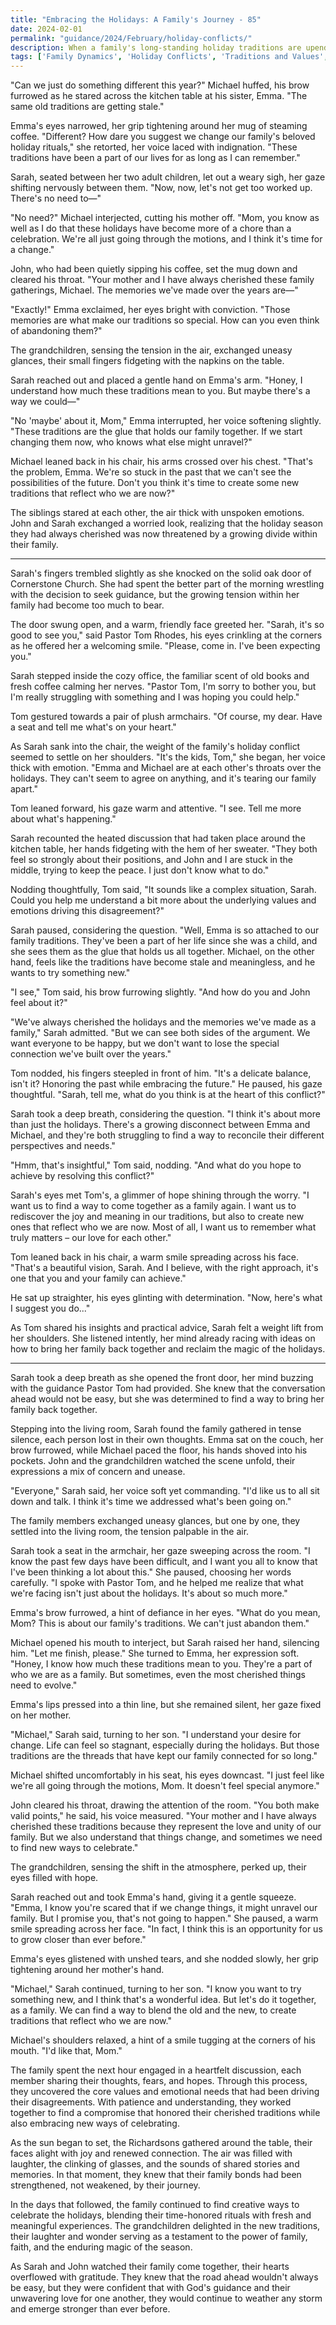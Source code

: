 ```yaml
---
title: "Embracing the Holidays: A Family's Journey - 85"
date: 2024-02-01
permalink: "guidance/2024/February/holiday-conflicts/"
description: When a family's long-standing holiday traditions are upended, they turn to Pastor Tom Rhodes for guidance on navigating the emotional and relational challenges that arise, ultimately finding a way to embrace the true meaning of the season.
tags: ['Family Dynamics', 'Holiday Conflicts', 'Traditions and Values', 'Spiritual Guidance', 'Conflict Resolution']
---
```

"Can we just do something different this year?" Michael huffed, his brow furrowed as he stared across the kitchen table at his sister, Emma. "The same old traditions are getting stale."

Emma's eyes narrowed, her grip tightening around her mug of steaming coffee. "Different? How dare you suggest we change our family's beloved holiday rituals," she retorted, her voice laced with indignation. "These traditions have been a part of our lives for as long as I can remember."

Sarah, seated between her two adult children, let out a weary sigh, her gaze shifting nervously between them. "Now, now, let's not get too worked up. There's no need to—"

"No need?" Michael interjected, cutting his mother off. "Mom, you know as well as I do that these holidays have become more of a chore than a celebration. We're all just going through the motions, and I think it's time for a change."

John, who had been quietly sipping his coffee, set the mug down and cleared his throat. "Your mother and I have always cherished these family gatherings, Michael. The memories we've made over the years are—"

"Exactly!" Emma exclaimed, her eyes bright with conviction. "Those memories are what make our traditions so special. How can you even think of abandoning them?"

The grandchildren, sensing the tension in the air, exchanged uneasy glances, their small fingers fidgeting with the napkins on the table.

Sarah reached out and placed a gentle hand on Emma's arm. "Honey, I understand how much these traditions mean to you. But maybe there's a way we could—"

"No 'maybe' about it, Mom," Emma interrupted, her voice softening slightly. "These traditions are the glue that holds our family together. If we start changing them now, who knows what else might unravel?"

Michael leaned back in his chair, his arms crossed over his chest. "That's the problem, Emma. We're so stuck in the past that we can't see the possibilities of the future. Don't you think it's time to create some new traditions that reflect who we are now?"

The siblings stared at each other, the air thick with unspoken emotions. John and Sarah exchanged a worried look, realizing that the holiday season they had always cherished was now threatened by a growing divide within their family.

***

Sarah's fingers trembled slightly as she knocked on the solid oak door of Cornerstone Church. She had spent the better part of the morning wrestling with the decision to seek guidance, but the growing tension within her family had become too much to bear.

The door swung open, and a warm, friendly face greeted her. "Sarah, it's so good to see you," said Pastor Tom Rhodes, his eyes crinkling at the corners as he offered her a welcoming smile. "Please, come in. I've been expecting you."

Sarah stepped inside the cozy office, the familiar scent of old books and fresh coffee calming her nerves. "Pastor Tom, I'm sorry to bother you, but I'm really struggling with something and I was hoping you could help."

Tom gestured towards a pair of plush armchairs. "Of course, my dear. Have a seat and tell me what's on your heart."

As Sarah sank into the chair, the weight of the family's holiday conflict seemed to settle on her shoulders. "It's the kids, Tom," she began, her voice thick with emotion. "Emma and Michael are at each other's throats over the holidays. They can't seem to agree on anything, and it's tearing our family apart."

Tom leaned forward, his gaze warm and attentive. "I see. Tell me more about what's happening."

Sarah recounted the heated discussion that had taken place around the kitchen table, her hands fidgeting with the hem of her sweater. "They both feel so strongly about their positions, and John and I are stuck in the middle, trying to keep the peace. I just don't know what to do."

Nodding thoughtfully, Tom said, "It sounds like a complex situation, Sarah. Could you help me understand a bit more about the underlying values and emotions driving this disagreement?"

Sarah paused, considering the question. "Well, Emma is so attached to our family traditions. They've been a part of her life since she was a child, and she sees them as the glue that holds us all together. Michael, on the other hand, feels like the traditions have become stale and meaningless, and he wants to try something new."

"I see," Tom said, his brow furrowing slightly. "And how do you and John feel about it?"

"We've always cherished the holidays and the memories we've made as a family," Sarah admitted. "But we can see both sides of the argument. We want everyone to be happy, but we don't want to lose the special connection we've built over the years."

Tom nodded, his fingers steepled in front of him. "It's a delicate balance, isn't it? Honoring the past while embracing the future." He paused, his gaze thoughtful. "Sarah, tell me, what do you think is at the heart of this conflict?"

Sarah took a deep breath, considering the question. "I think it's about more than just the holidays. There's a growing disconnect between Emma and Michael, and they're both struggling to find a way to reconcile their different perspectives and needs."

"Hmm, that's insightful," Tom said, nodding. "And what do you hope to achieve by resolving this conflict?"

Sarah's eyes met Tom's, a glimmer of hope shining through the worry. "I want us to find a way to come together as a family again. I want us to rediscover the joy and meaning in our traditions, but also to create new ones that reflect who we are now. Most of all, I want us to remember what truly matters – our love for each other."

Tom leaned back in his chair, a warm smile spreading across his face. "That's a beautiful vision, Sarah. And I believe, with the right approach, it's one that you and your family can achieve."

He sat up straighter, his eyes glinting with determination. "Now, here's what I suggest you do..."

As Tom shared his insights and practical advice, Sarah felt a weight lift from her shoulders. She listened intently, her mind already racing with ideas on how to bring her family back together and reclaim the magic of the holidays.

***

Sarah took a deep breath as she opened the front door, her mind buzzing with the guidance Pastor Tom had provided. She knew that the conversation ahead would not be easy, but she was determined to find a way to bring her family back together.

Stepping into the living room, Sarah found the family gathered in tense silence, each person lost in their own thoughts. Emma sat on the couch, her brow furrowed, while Michael paced the floor, his hands shoved into his pockets. John and the grandchildren watched the scene unfold, their expressions a mix of concern and unease.

"Everyone," Sarah said, her voice soft yet commanding. "I'd like us to all sit down and talk. I think it's time we addressed what's been going on."

The family members exchanged uneasy glances, but one by one, they settled into the living room, the tension palpable in the air.

Sarah took a seat in the armchair, her gaze sweeping across the room. "I know the past few days have been difficult, and I want you all to know that I've been thinking a lot about this." She paused, choosing her words carefully. "I spoke with Pastor Tom, and he helped me realize that what we're facing isn't just about the holidays. It's about so much more."

Emma's brow furrowed, a hint of defiance in her eyes. "What do you mean, Mom? This is about our family's traditions. We can't just abandon them."

Michael opened his mouth to interject, but Sarah raised her hand, silencing him. "Let me finish, please." She turned to Emma, her expression soft. "Honey, I know how much these traditions mean to you. They're a part of who we are as a family. But sometimes, even the most cherished things need to evolve."

Emma's lips pressed into a thin line, but she remained silent, her gaze fixed on her mother.

"Michael," Sarah said, turning to her son. "I understand your desire for change. Life can feel so stagnant, especially during the holidays. But those traditions are the threads that have kept our family connected for so long."

Michael shifted uncomfortably in his seat, his eyes downcast. "I just feel like we're all going through the motions, Mom. It doesn't feel special anymore."

John cleared his throat, drawing the attention of the room. "You both make valid points," he said, his voice measured. "Your mother and I have always cherished these traditions because they represent the love and unity of our family. But we also understand that things change, and sometimes we need to find new ways to celebrate."

The grandchildren, sensing the shift in the atmosphere, perked up, their eyes filled with hope.

Sarah reached out and took Emma's hand, giving it a gentle squeeze. "Emma, I know you're scared that if we change things, it might unravel our family. But I promise you, that's not going to happen." She paused, a warm smile spreading across her face. "In fact, I think this is an opportunity for us to grow closer than ever before."

Emma's eyes glistened with unshed tears, and she nodded slowly, her grip tightening around her mother's hand.

"Michael," Sarah continued, turning to her son. "I know you want to try something new, and I think that's a wonderful idea. But let's do it together, as a family. We can find a way to blend the old and the new, to create traditions that reflect who we are now."

Michael's shoulders relaxed, a hint of a smile tugging at the corners of his mouth. "I'd like that, Mom."

The family spent the next hour engaged in a heartfelt discussion, each member sharing their thoughts, fears, and hopes. Through this process, they uncovered the core values and emotional needs that had been driving their disagreements. With patience and understanding, they worked together to find a compromise that honored their cherished traditions while also embracing new ways of celebrating.

As the sun began to set, the Richardsons gathered around the table, their faces alight with joy and renewed connection. The air was filled with laughter, the clinking of glasses, and the sounds of shared stories and memories. In that moment, they knew that their family bonds had been strengthened, not weakened, by their journey.

In the days that followed, the family continued to find creative ways to celebrate the holidays, blending their time-honored rituals with fresh and meaningful experiences. The grandchildren delighted in the new traditions, their laughter and wonder serving as a testament to the power of family, faith, and the enduring magic of the season.

As Sarah and John watched their family come together, their hearts overflowed with gratitude. They knew that the road ahead wouldn't always be easy, but they were confident that with God's guidance and their unwavering love for one another, they would continue to weather any storm and emerge stronger than ever before.

